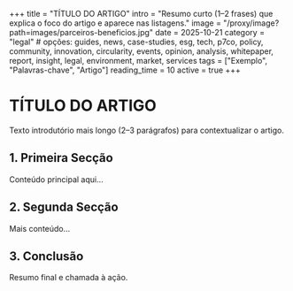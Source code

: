 +++
title = "TÍTULO DO ARTIGO"
intro = "Resumo curto (1–2 frases) que explica o foco do artigo e aparece nas listagens."
image = "/proxy/image?path=images/parceiros-beneficios.jpg"
date = 2025-10-21
category = "legal" # opções: guides, news, case-studies, esg, tech, p7co, policy, community, innovation, circularity, events, opinion, analysis, whitepaper, report, insight, legal, environment, market, services
tags = ["Exemplo", "Palavras-chave", "Artigo"]
reading_time = 10
active = true
+++

# TÍTULO DO ARTIGO

Texto introdutório mais longo (2–3 parágrafos) para contextualizar o artigo.

## 1. Primeira Secção
Conteúdo principal aqui...

## 2. Segunda Secção
Mais conteúdo...

## 3. Conclusão
Resumo final e chamada à ação.
